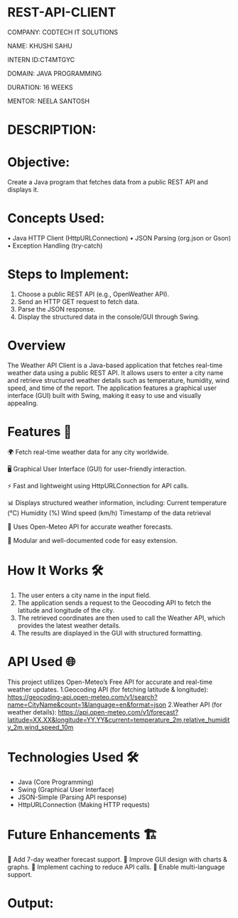 # REST-API-CLIENT

COMPANY: CODTECH IT SOLUTIONS

NAME: KHUSHI SAHU

INTERN ID:CT4MTGYC

DOMAIN: JAVA PROGRAMMING

DURATION: 16 WEEKS

MENTOR: NEELA SANTOSH

# DESCRIPTION:
# Objective:
Create a Java program that fetches data from a public REST API and displays it.

# Concepts Used:
•	Java HTTP Client (HttpURLConnection)
•	JSON Parsing (org.json or Gson)
•	Exception Handling (try-catch)

# Steps to Implement:
1.	Choose a public REST API (e.g., OpenWeather API).
2.	Send an HTTP GET request to fetch data.
3.	Parse the JSON response.
4.	Display the structured data in the console/GUI through Swing.

# Overview
The Weather API Client is a Java-based application that fetches real-time weather data using a public REST API. It allows users to enter a city name and retrieve structured weather details such as temperature, humidity, wind speed, and time of the report. The application features a graphical user interface (GUI) built with Swing, making it easy to use and visually appealing.

# Features 🚀
🌍 Fetch real-time weather data for any city worldwide.

🖥️ Graphical User Interface (GUI) for user-friendly interaction.

⚡ Fast and lightweight using HttpURLConnection for API calls.

📊 Displays structured weather information, including:
        Current temperature (°C)
        Humidity (%)
        Wind speed (km/h)
        Timestamp of the data retrieval

🔄 Uses Open-Meteo API for accurate weather forecasts.

🔗 Modular and well-documented code for easy extension.

# How It Works 🛠️
1. The user enters a city name in the input field.
2. The application sends a request to the Geocoding API to fetch the latitude and longitude of the city.
3. The retrieved coordinates are then used to call the Weather API, which provides the latest weather details.
4. The results are displayed in the GUI with structured formatting.

# API Used 🌐
This project utilizes Open-Meteo’s Free API for accurate and real-time weather updates.
1.Geocoding API (for fetching latitude & longitude): https://geocoding-api.open-meteo.com/v1/search?name=CityName&count=1&language=en&format=json
2.Weather API (for weather details): https://api.open-meteo.com/v1/forecast?latitude=XX.XX&longitude=YY.YY&current=temperature_2m,relative_humidity_2m,wind_speed_10m

# Technologies Used 🛠️
* Java (Core Programming)
* Swing (Graphical User Interface)
* JSON-Simple (Parsing API response)
* HttpURLConnection (Making HTTP requests)

# Future Enhancements 🏗️
🔹 Add 7-day weather forecast support.
🔹 Improve GUI design with charts & graphs.
🔹 Implement caching to reduce API calls.
🔹 Enable multi-language support.

# Output:
